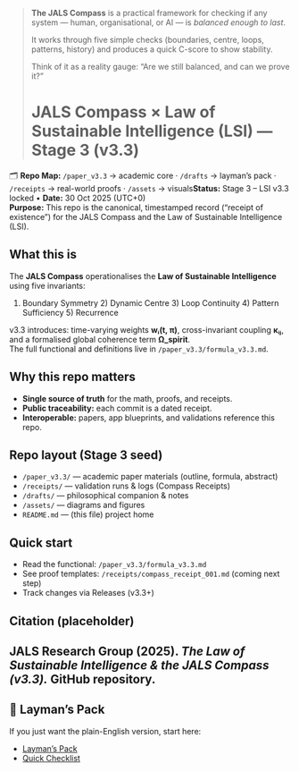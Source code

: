 > **The JALS Compass** is a practical framework for checking if any system — human, organisational, or AI — is *balanced enough to last*.
>
> It works through five simple checks (boundaries, centre, loops, patterns, history) and produces a quick C-score to show stability.
>
> Think of it as a reality gauge: “Are we still balanced, and can we prove it?”
>
> # JALS Compass × Law of Sustainable Intelligence (LSI) — Stage 3 (v3.3)
> 
🗂️ **Repo Map:** `/paper_v3.3` → academic core · `/drafts` → layman’s pack · `/receipts` → real-world proofs · `/assets` → visuals**Status:** Stage 3 – LSI v3.3 locked • **Date:** 30 Oct 2025 (UTC+0)  
**Purpose:** This repo is the canonical, timestamped record (“receipt of existence”) for the JALS Compass and the Law of Sustainable Intelligence (LSI).

## What this is
The **JALS Compass** operationalises the **Law of Sustainable Intelligence** using five invariants:
1) Boundary Symmetry  2) Dynamic Centre  3) Loop Continuity  4) Pattern Sufficiency  5) Recurrence

v3.3 introduces: time-varying weights **wᵢ(t, π)**, cross-invariant coupling **κᵢⱼ**, and a formalised global coherence term **Ω_spirit**.  
The full functional and definitions live in `/paper_v3.3/formula_v3.3.md`.

## Why this repo matters
- **Single source of truth** for the math, proofs, and receipts.  
- **Public traceability:** each commit is a dated receipt.  
- **Interoperable:** papers, app blueprints, and validations reference this repo.

## Repo layout (Stage 3 seed)
- `/paper_v3.3/` — academic paper materials (outline, formula, abstract)
- `/receipts/` — validation runs & logs (Compass Receipts)
- `/drafts/` — philosophical companion & notes
- `/assets/` — diagrams and figures
- `README.md` — (this file) project home

## Quick start
- Read the functional: `/paper_v3.3/formula_v3.3.md`  
- See proof templates: `/receipts/compass_receipt_001.md` (coming next step)  
- Track changes via Releases (v3.3+)

## Citation (placeholder)
JALS Research Group (2025). *The Law of Sustainable Intelligence & the JALS Compass (v3.3).* GitHub repository.  
---

## 💬 Layman’s Pack
If you just want the plain-English version, start here:

- [Layman’s Pack](drafts/laymans_pack.md)
- [Quick Checklist](drafts/laymans_checklist.md)
